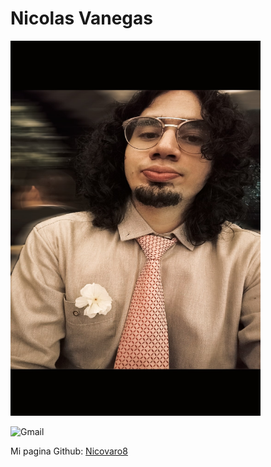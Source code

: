 #  Nicolas Vanegas


<!--![Image](Nicovaro.jpg "it's me") -->

<!-- No se puede dimensionar las imagenes en Markdown entonces se hace con HTML -->
<img src="Nicovaro.jpg" width="400" height="600">


![Gmail](![Gmail](https://img.shields.io/badge/Gmail-D14836?style=for-the-badge&logo=gmail&logoColor=white))


Mi pagina Github:
[Nicovaro8](https://github.com/Nicovaro8 "Github profile")
